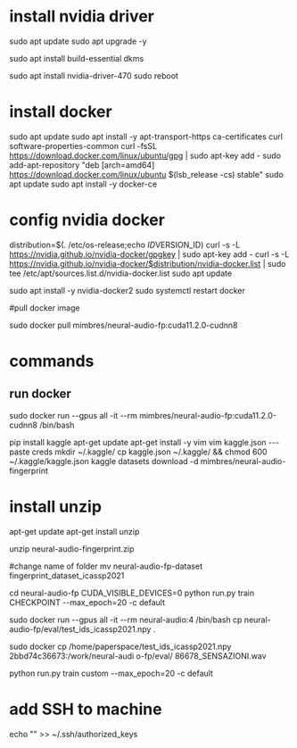 
# install nvidia driver
sudo apt update
sudo apt upgrade -y

sudo apt install build-essential dkms


sudo apt install nvidia-driver-470
sudo reboot

# install docker
sudo apt update
sudo apt install -y apt-transport-https ca-certificates curl software-properties-common
curl -fsSL https://download.docker.com/linux/ubuntu/gpg | sudo apt-key add -
sudo add-apt-repository "deb [arch=amd64] https://download.docker.com/linux/ubuntu $(lsb_release -cs) stable"
sudo apt update
sudo apt install -y docker-ce

# config nvidia docker
distribution=$(. /etc/os-release;echo $ID$VERSION_ID)
curl -s -L https://nvidia.github.io/nvidia-docker/gpgkey | sudo apt-key add -
curl -s -L https://nvidia.github.io/nvidia-docker/$distribution/nvidia-docker.list | sudo tee /etc/apt/sources.list.d/nvidia-docker.list
sudo apt update

sudo apt install -y nvidia-docker2
sudo systemctl restart docker


#pull docker image

sudo docker pull mimbres/neural-audio-fp:cuda11.2.0-cudnn8

# commands
## run docker
sudo docker run --gpus all -it --rm mimbres/neural-audio-fp:cuda11.2.0-cudnn8 /bin/bash

pip install kaggle
apt-get update
apt-get install -y vim
vim kaggle.json ---paste creds
mkdir ~/.kaggle/
cp kaggle.json ~/.kaggle/ && chmod 600 ~/.kaggle/kaggle.json
kaggle datasets download -d mimbres/neural-audio-fingerprint



# install unzip
apt-get update
apt-get install unzip

unzip neural-audio-fingerprint.zip

#change name of folder
mv neural-audio-fp-dataset fingerprint_dataset_icassp2021

cd neural-audio-fp
CUDA_VISIBLE_DEVICES=0 python run.py train CHECKPOINT --max_epoch=20 -c default



sudo docker run --gpus all -it --rm neural-audio:4 /bin/bash
cp neural-audio-fp/eval/test_ids_icassp2021.npy .



sudo docker cp /home/paperspace/test_ids_icassp2021.npy 2bbd74c36673:/work/neural-audi
o-fp/eval/
86678_SENSAZIONI.wav



python run.py train custom --max_epoch=20 -c default


# add SSH to machine
echo "" >> ~/.ssh/authorized_keys



